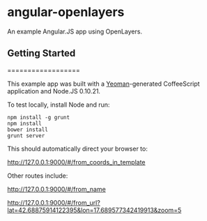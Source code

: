 angular-openlayers
==================

An example Angular.JS app using OpenLayers.

## Getting Started
==================

This example app was built with a [Yeoman](http://yeoman.io/)-generated CoffeeScript application and Node.JS 0.10.21.

To test locally, install Node and run: 

```shell
npm install -g grunt
npm install
bower install
grunt server
```

This should automatically direct your browser to:

http://127.0.0.1:9000/#/from_coords_in_template

Other routes include:

http://127.0.0.1:9000/#/from_name

http://127.0.0.1:9000/#/from_url?lat=42.68875914122395&lon=17.689577342419913&zoom=5
